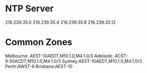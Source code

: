 # NTP Server
216.239.35.0
216.239.35.4
216.239.35.8
216.239.35.12

# Common Zones
Melbourne: AEST-10AEDT,M10.1.0,M4.1.0/3
Adelaide: ACST-9:30ACDT,M10.1.0,M4.1.0/3
Sydney:AEST-10AEDT,M10.1.0,M4.1.0/3
Perth:AWST-8
Brisbane:AEST-10
